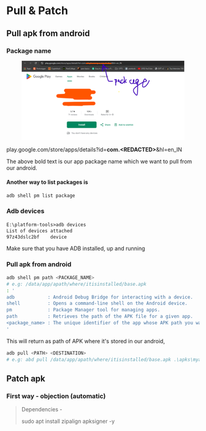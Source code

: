 # Pull & Patch

## Pull apk from android

### Package name

<figure><img src="../.gitbook/assets/image (2) (1) (1).png" alt=""><figcaption></figcaption></figure>

play.google.com/store/apps/details?id=**com.\<REDACTED>**\&hl=en\_IN

The above bold text is our app package name which we want to pull from our android.

#### Another way to list packages is

```
adb shell pm list package
```

### Adb devices

```
E:\platform-tools>adb devices
List of devices attached
97z43dslc2bf    device
```

Make sure that you have ADB installed, up and running

### Pull apk from android

```bash
adb shell pm path <PACKAGE_NAME>
# e.g: /data/app/apath/where/itisinstalled/base.apk
: '
adb            : Android Debug Bridge for interacting with a device.
shell          : Opens a command-line shell on the Android device.
pm             : Package Manager tool for managing apps.
path           : Retrieves the path of the APK file for a given app.
<package_name> : The unique identifier of the app whose APK path you want to find.
'
```

This will return as path of APK where it's stored in our android,

```bash
adb pull <PATH> <DESTINATION> 
# e.g: abd pull /data/app/apath/where/itisinstalled/base.apk .\apks\myapk.apk
```

## Patch apk

### First way - objection (automatic)

> Dependencies -&#x20;
>
> sudo apt install zipalign apksigner -y &#x20;
